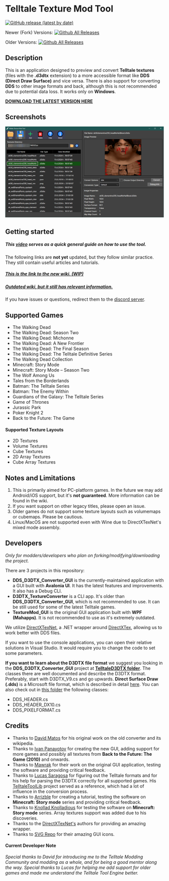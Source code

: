 # Telltale Texture Mod Tool

[![GitHub release (latest by date)](https://img.shields.io/github/v/release/iMrShadow/DDS-D3DTX-Converter)](https://github.com/iMrShadow/DDS-D3DTX-Converter/releases/)


Newer (Fork) Versions:
[![Github All Releases](https://img.shields.io/github/downloads/iMrShadow/DDS-D3DTX-Converter/total.svg)](https://github.com/iMrShadow/DDS-D3DTX-Converter/releases/)

Older Versions:
[![Github All Releases](https://img.shields.io/github/downloads/Telltale-Modding-Group/DDS-D3DTX-Converter/total.svg)](https://github.com/Telltale-Modding-Group/DDS-D3DTX-Converter/releases)  

## Description
This is an application designed to preview and convert **Telltale textures** (files with the **.d3dtx** extension) to a more accessible format like  **DDS (Direct Draw Surface)** and vice versa. There is also support for converting **DDS** to other image formats and back, although this is not recommended due to potential data loss. It works only on **Windows**.

**[DOWNLOAD THE LATEST VERSION HERE](https://github.com/iMrShadow/DDS-D3DTX-Converter/releases)**

## Screenshots
![Main 1](wiki/tutorial-screenshots/mainThumb.png)

## Getting started

##### This [video](https://www.youtube.com/watch?v=pjRhuKe72Qo) serves as a quick general guide on how to use the tool.

The following links are **not yet** updated, but they follow similar practice. They still contain useful articles and tutorials.

##### [This is the link to the new wiki. (WIP)](wiki/home.md)

##### [Outdated wiki, but it still has relevant information.](https://github.com/Telltale-Modding-Group/DDS-D3DTX-Converter/wiki)

If you have issues or questions, redirect them to the [discord server](https://discord.com/invite/HqpnTenqwp).

## Supported Games

- The Walking Dead 
- The Walking Dead: Season Two
- The Walking Dead: Michonne
- The Walking Dead: A New Frontier
- The Walking Dead: The Final Season
- The Walking Dead: The Telltale Definitive Series
- The Walking Dead Collection
- Minecraft: Story Mode
- Minecraft: Story Mode – Season Two
- The Wolf Among Us
- Tales from the Borderlands
- Batman: The Telltale Series
- Batman: The Enemy Within
- Guardians of the Galaxy: The Telltale Series 
- Game of Thrones
- Jurassic Park
- Poker Knight 2
- Back to the Future: The Game

#### Supported Texture Layouts

- 2D Textures
- Volume Textures
- Cube Textures
- 2D Array Textures
- Cube Array Textures

## Notes and Limitations

1. This is primarily aimed for PC-platform games. In the future we may add Android/iOS support, but it's **not guaranteed**. More information can be found in the wiki.
2. If you want support on other legacy titles, please open an issue.
3. Older games do not support some texture layouts such as volumemaps or cubemaps. Please be cautious.
4. Linux/MacOS are not supported even with Wine due to DirectXTexNet's mixed mode assembly.

## Developers

*Only for modders/developers who plan on forking/modifying/downloading the project.*

There are 3 projects in this repository:
- **DDS_D3DTX_Converter_GUI** is the currently-maintained application with a GUI built with **Avalonia UI**. It has the latest features and improvements. It also has a Debug CLI. 
- **D3DTX_TextureConverter** is a CLI app. It's older than **DDS_D3DTX_Converter_GUI**, which is not recommended to use. It can be still used for some of the latest Telltale games.
- **TextureMod_GUI** is the original GUI application built with **WPF (Mahapps)**. It is not recommended to use as it's extremely outdated.

We utilize [DirectXTexNet](https://github.com/deng0/DirectXTexNet), a .NET wrapper around [DirectXTex](https://github.com/microsoft/DirectXTex), allowing us to work better with DDS files.

If you want to use the console applications, you can open their relative solutions in Visual Studio. It would require you to change the code to set some parameters.

**If you want to learn about the D3DTX file format** we suggest you looking in the **DDS_D3DTX_Converter_GUI** project at **[TelltaleD3DTX folder](/DDS_D3DTX_Converter_GUI/DDS_D3DTX_Converter/Telltale/TelltaleD3DTX)**. The classes there are well documented and describe the D3DTX format. Preferably, start with D3DTX_V9.cs and go upwards.
**Direct Surface Draw (.dds)** is a Microsoft file format, which is described in detail [here](https://learn.microsoft.com/en-us/windows/win32/direct3ddds/dx-graphics-dds). You can also check out in [this folder](DDS_D3DTX_Converter_GUI/DDS_D3DTX_Converter/DirectX) the following classes:
- DDS_HEADER.cs
- DDS_HEADER_DX10.cs
- DDS_PIXELFORMAT.cs

## Credits
- Thanks to [David Matos](https://github.com/frostbone25) for his original work on the old converter and its wikipedia. 
- Thanks to [Ivan Panayotov](https://github.com/iMrShadow) for creating the new GUI, adding support for more games and possibly all textures from **Back to the Future: The Game (2010)** and onwards. 
- Thanks to [Mawrak](https://github.com/Mawrak) for their work on the original GUI application, testing the software and providing critical feedback.
- Thanks to [Lucas Saragosa](https://github.com/LucasSaragosa) for figuring out the Telltale formats and for his help for parsing the D3DTX correctly for all supported games. His [TelltaleToolLib](https://github.com/LucasSaragosa/TelltaleToolLib) project served as a reference, which had a lot of influence in the conversion process.
- Thanks to [Arrizble](https://www.youtube.com/@arizzble2005) for creating a tutorial, testing the software on **Minecraft: Story mode** series and providing critical feedback.
- Thanks to [Knollad Knolladious](https://github.com/LBPHaxMods) for testing the software on **Minecraft: Story mode** series. Array textures support was added due to his discoveries.
- Thanks to the [DirectXTexNet's](https://github.com/deng0/DirectXTexNet) authors for providing an amazing wrapper.
- Thanks to [SVG Repo](https://www.svgrepo.com/) for their amazing GUI icons.

#### Current Developer Note
*Special thanks to David for introducing me to the Telltale Modding Community and modding as a whole, and for being a good mentor along the way.
Special thanks to Lucas for helping me add support for older games and made me understand the Telltale Tool Engine better.*
